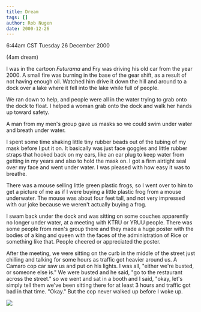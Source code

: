 ```yaml
---
title: Dream
tags: []
author: Rob Nugen
date: 2000-12-26
---
```


<title>Dream</title>
<p class=date>6:44am CST Tuesday 26 December 2000</p>
<p class=note>(4am dream)</p>

<p class=dream>I was in the cartoon <em>Futurama</em> and Fry was
driving his old car from the year 2000.  A small fire was burning in
the base of the gear shift, as a result of not having enough oil.
Watched him drive it down the hill and around to a dock over a lake
where it fell into the lake while full of people.</p>

<p class=dream>We ran down to help, and people were all in the water
trying to grab onto the dock to float.  I helped a woman grab onto the
dock and walk her hands up toward safety.</p>

<p class=dream>A man from my men's group gave us masks so we could
swim under water and breath under water.</p>

<p class=dream>I spent some time shaking little tiny rubber beads out
of the tubing of my mask before I put it on.  It basically was just
face goggles and little rubber straps that hooked back on my ears,
like an ear plug to keep water from getting in my years and also to
hold the mask on.  I got a firm airtight seal over my face and went
under water.  I was pleased with how easy it was to breathe.</p>

<p class=dream>There was a mouse selling little green plastic frogs,
so I went over to him to get a picture of me as if I were buying a
little plastic frog from a mouse underwater.  The mouse was about four
feet tall, and not very impressed with our joke because we weren't
actually buying a frog.</p>

<p class=dream>I swam back under the dock and was sitting on some
couches apparently no longer under water, at a meeting with KTRU or
YRUU people.  There was some people from men's group there and they
made a huge poster with the bodies of a king and queen with the faces
of the administration of Rice or something like that.  People cheered
or appreciated the poster.</p>

<p class=dream>After the meeting, we were sitting on the curb in the
middle of the street just chilling and talking for some hours as
traffic got heavier around us.  A Camaro cop car saw us and put on his
lights.  I was all, "either we're busted, or someone else is."  We
were busted and he said, "go to the restaurant across the street."  so
we went and sat in a booth and I said, "okay, let's simply tell them
we've been sitting there for at least 3 hours and traffic got bad in
that time.  "Okay."  But the cop never walked up before I woke up.</p>

<p><img src='/images/rob/wL-ROB.gif'/></p>

